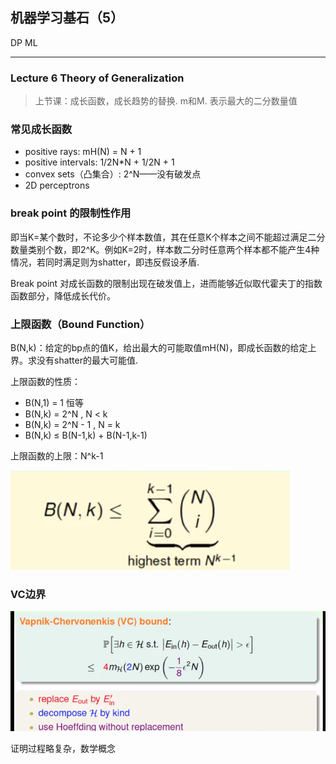 ## 机器学习基石（5）

DP ML

---

### Lecture 6 Theory of Generalization

> 上节课：成长函数，成长趋势的替换. m和M. 表示最大的二分数量值

### 常见成长函数

- positive rays: mH(N) = N + 1
- positive intervals: 1/2N*N + 1/2N + 1
- convex sets（凸集合）: 2^N——没有破发点
- 2D perceptrons

### break point 的限制性作用

即当K=某个数时，不论多少个样本数值，其在任意K个样本之间不能超过满足二分数量类别个数，即2^K。例如K=2时，样本数二分时任意两个样本都不能产生4种情况，若同时满足则为shatter，即违反假设矛盾.

Break point 对成长函数的限制出现在破发值上，进而能够近似取代霍夫丁的指数函数部分，降低成长代价。

### 上限函数（Bound Function）

B(N,k)：给定的bp点的值K，给出最大的可能取值mH(N)，即成长函数的给定上界。求没有shatter的最大可能值.

上限函数的性质：

- B(N,1) = 1   恒等
- B(N,k) = 2^N , N < k
- B(N,k) = 2^N - 1 , N = k
- B(N,k) ≤ B(N-1,k) + B(N-1,k-1)   

上限函数的上限：N^k-1

![1535936811057](assets/1535936811057.png)

###  VC边界

![1535937833583](assets/1535937833583.png)

证明过程略复杂，数学概念



















